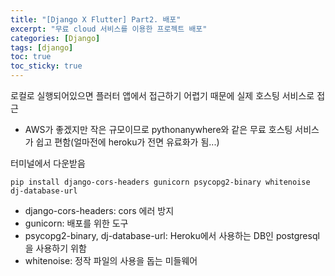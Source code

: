 ```yaml
---
title: "[Django X Flutter] Part2. 배포"
excerpt: "무료 cloud 서비스를 이용한 프로젝트 배포"
categories: [Django]
tags: [django]
toc: true
toc_sticky: true
---
```


로컬로 실행되어있으면 플러터 앱에서 접근하기 어렵기 때문에 실제 호스팅 서비스로 접근
* AWS가 좋겠지만 작은 규모이므로 pythonanywhere와 같은 무료 호스팅 서비스가 쉽고 편함(얼마전에 heroku가 전면 유료화가 됨...)

터미널에서 다운받음
~~~text
pip install django-cors-headers gunicorn psycopg2-binary whitenoise dj-database-url
~~~
* django-cors-headers: cors 에러 방지
* gunicorn: 배포를 위한 도구
* psycopg2-binary, dj-database-url: Heroku에서 사용하는 DB인 postgresql을 사용하기 위함
* whitenoise: 정작 파일의 사용을 돕는 미들웨어